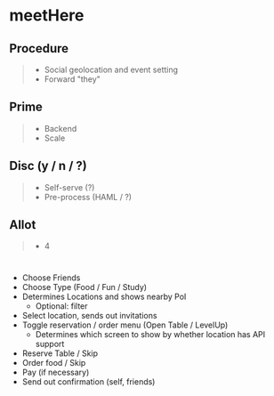 # meetHere 

## Procedure
> * Social geolocation and event setting
> * Forward "they"

## Prime
> * Backend
> * Scale

## Disc (y / n / ?)
> * Self-serve (?)
> * Pre-process (HAML / ?)

## Allot
> * 4

# 
* Choose Friends
* Choose Type (Food / Fun / Study)
* Determines Locations and shows nearby PoI
	* Optional: filter
* Select location, sends out invitations
* Toggle reservation / order menu (Open Table / LevelUp)
	* Determines which screen to show by whether location has API support
* Reserve Table / Skip
* Order food / Skip
* Pay (if necessary)
* Send out confirmation (self, friends)